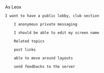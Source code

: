 As Leox 
    
    I want to have a public lobby, club section
    
		I anonymous private messaging
		
		I should be able to edit my screen name
		
		Related topics
		
		post links
		
		able to move around layouts
		
		send feedbacks to the server
		
